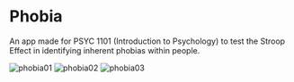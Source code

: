 # Phobia
An app made for PSYC 1101 (Introduction to Psychology) to test the Stroop Effect in identifying inherent phobias within people.

![phobia01](https://cloud.githubusercontent.com/assets/11940172/11349793/16dbe35a-91fc-11e5-8b6e-81e49426f4a2.gif)
![phobia02](https://cloud.githubusercontent.com/assets/11940172/11349852/7401011e-91fc-11e5-9c60-7e344c05dd5b.gif)
![phobia03](https://cloud.githubusercontent.com/assets/11940172/11350004/58d1a136-91fd-11e5-97f4-5cd0b080950e.gif)
